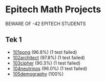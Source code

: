 # Epitech Math Projects  
BEWARE OF -42 EPITECH STUDENTS  
## Tek 1
- [101pong](Tek1/101pong/) (96.8%) (1 test failed)
- [102architect](Tek1/102architect/) (97.8%) (1 test failed)
- [103cipher](Tek1/103cipher/) (90.3%) (1 test failed)
- [104neutrinos](Tek1/104neutrinos/) (96.0%) (1 test failed)
- [105demography](Tek1/105demography/) (100%)
